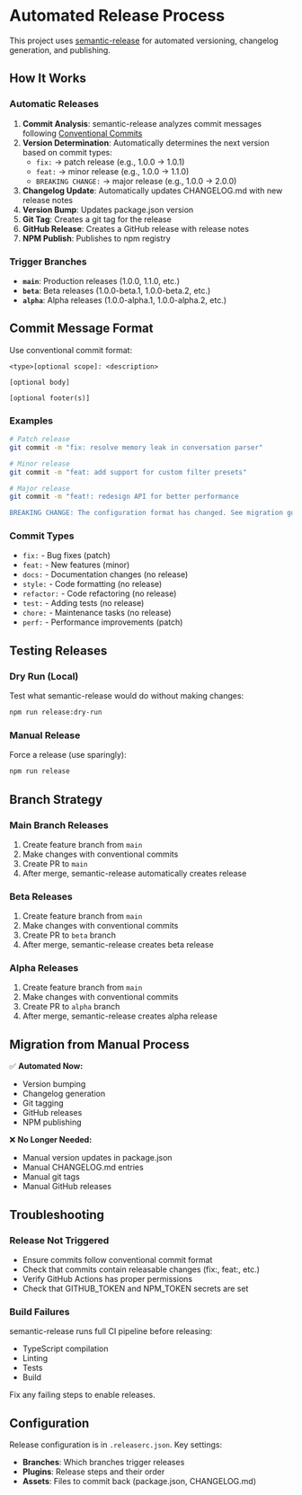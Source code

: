 # Automated Release Process

This project uses [semantic-release](https://github.com/semantic-release/semantic-release) for automated versioning, changelog generation, and publishing.

## How It Works

### Automatic Releases

1. **Commit Analysis**: semantic-release analyzes commit messages following [Conventional Commits](https://conventionalcommits.org/)
2. **Version Determination**: Automatically determines the next version based on commit types:
   - `fix:` → patch release (e.g., 1.0.0 → 1.0.1)
   - `feat:` → minor release (e.g., 1.0.0 → 1.1.0)  
   - `BREAKING CHANGE:` → major release (e.g., 1.0.0 → 2.0.0)
3. **Changelog Update**: Automatically updates CHANGELOG.md with new release notes
4. **Version Bump**: Updates package.json version
5. **Git Tag**: Creates a git tag for the release
6. **GitHub Release**: Creates a GitHub release with release notes
7. **NPM Publish**: Publishes to npm registry

### Trigger Branches

- **`main`**: Production releases (1.0.0, 1.1.0, etc.)
- **`beta`**: Beta releases (1.0.0-beta.1, 1.0.0-beta.2, etc.)
- **`alpha`**: Alpha releases (1.0.0-alpha.1, 1.0.0-alpha.2, etc.)

## Commit Message Format

Use conventional commit format:

```
<type>[optional scope]: <description>

[optional body]

[optional footer(s)]
```

### Examples

```bash
# Patch release
git commit -m "fix: resolve memory leak in conversation parser"

# Minor release  
git commit -m "feat: add support for custom filter presets"

# Major release
git commit -m "feat!: redesign API for better performance

BREAKING CHANGE: The configuration format has changed. See migration guide."
```

### Commit Types

- `fix:` - Bug fixes (patch)
- `feat:` - New features (minor)
- `docs:` - Documentation changes (no release)
- `style:` - Code formatting (no release)
- `refactor:` - Code refactoring (no release)
- `test:` - Adding tests (no release)
- `chore:` - Maintenance tasks (no release)
- `perf:` - Performance improvements (patch)

## Testing Releases

### Dry Run (Local)

Test what semantic-release would do without making changes:

```bash
npm run release:dry-run
```

### Manual Release

Force a release (use sparingly):

```bash
npm run release
```

## Branch Strategy

### Main Branch Releases

1. Create feature branch from `main`
2. Make changes with conventional commits
3. Create PR to `main`
4. After merge, semantic-release automatically creates release

### Beta Releases

1. Create feature branch from `main`
2. Make changes with conventional commits  
3. Create PR to `beta` branch
4. After merge, semantic-release creates beta release

### Alpha Releases

1. Create feature branch from `main`
2. Make changes with conventional commits
3. Create PR to `alpha` branch
4. After merge, semantic-release creates alpha release

## Migration from Manual Process

✅ **Automated Now:**
- Version bumping
- Changelog generation
- Git tagging
- GitHub releases
- NPM publishing

❌ **No Longer Needed:**
- Manual version updates in package.json
- Manual CHANGELOG.md entries
- Manual git tags
- Manual GitHub releases

## Troubleshooting

### Release Not Triggered

- Ensure commits follow conventional commit format
- Check that commits contain releasable changes (fix:, feat:, etc.)
- Verify GitHub Actions has proper permissions
- Check that GITHUB_TOKEN and NPM_TOKEN secrets are set

### Build Failures

semantic-release runs full CI pipeline before releasing:
- TypeScript compilation
- Linting
- Tests
- Build

Fix any failing steps to enable releases.

## Configuration

Release configuration is in `.releaserc.json`. Key settings:

- **Branches**: Which branches trigger releases
- **Plugins**: Release steps and their order
- **Assets**: Files to commit back (package.json, CHANGELOG.md)